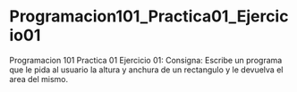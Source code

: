 # Programacion101_Practica01_Ejercicio01

Programacion 101 Practica 01 Ejercicio 01:
Consigna:
Escribe un programa que le pida al usuario la altura y anchura de un rectangulo y le devuelva el area del mismo.
